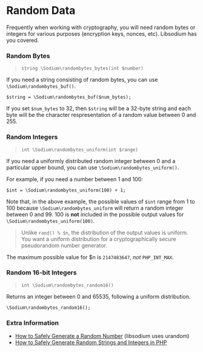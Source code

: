 # Random Data

Frequently when working with cryptography, you will need random bytes or integers
for various purposes (encryption keys, nonces, etc). Libsodium has you covered.

<h3 id="randombytes-buf">Random Bytes</h3>

> `string \Sodium\randombytes_bytes(int $number)`

If you need a string consisting of random bytes, you can use `\Sodium\randombytes_buf()`.

    $string = \Sodium\randombytes_buf($num_bytes);

If you set `$num_bytes` to 32, then `$string` will be a 32-byte string and each
byte will be the character respresentation of a random value between 0 and 255.

<h3 id="randombytes-buf">Random Integers</h3>

> `int \Sodium\randombytes_uniform(int $range)`

If you need a uniformly distributed random integer between 0 and a particular
upper bound, you can use `\Sodium\randombytes_uniform()`.

For example, if you need a number between 1 and 100:

    $int = \Sodium\randombytes_uniform(100) + 1;

Note that, in the above example, the possible values of `$int` range from 1 to 
100 because `\Sodium\randombytes_uniform` will return a random integer between 0
and 99. 100 is **not** included in the possible output values for 
`\Sodium\randombytes_uniform(100)`.

> Unlike `rand() % $n`, the distribution of the output values is uniform. You
> want a uniform distribution for a cryptographically secure pseudorandom
> number generator.

The maximum possible value for $n is `2147483647`, *not* `PHP_INT_MAX`.

<h3 id="randombytes-buf">Random 16-bit Integers</h3>

> `int \Sodium\randombytes_random16()`

Returns an integer between 0 and 65535, following a uniform distribution.

    \Sodium\randombytes_random16();

### Extra Information

* [How to Safely Generate a Random Number](http://sockpuppet.org/blog/2014/02/25/safely-generate-random-numbers/) (libsodium uses urandom)
* [How to Safely Generate Random Strings and Integers in PHP](https://paragonie.com/blog/2015/07/how-safely-generate-random-strings-and-integers-in-php)
